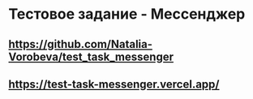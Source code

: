 # Тестовое задание - Мессенджер
## https://github.com/Natalia-Vorobeva/test_task_messenger
## https://test-task-messenger.vercel.app/
